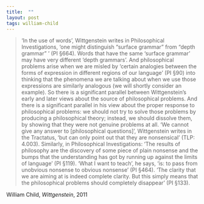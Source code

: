 ```yaml
---
title:  ""
layout: post
tags: william-child
---
```


>  ‘In the use of words’, Wittgenstein writes in Philosophical Investigations, ‘one might distinguish “surface grammar” from “depth grammar” ’ (PI §664). Words that have the same ‘surface grammar’ may have very different ‘depth grammars’. And philosophical problems arise when we are misled by ‘certain analogies between the forms of expression in different regions of our language’ (PI §90) into thinking that the phenomena we are talking about when we use those expressions are similarly analogous (we will shortly consider an example). So there is a significant parallel between Wittgenstein’s early and later views about the source of philosophical problems. And there is a significant parallel in his view about the proper response to philosophical problems: we should not try to solve those problems by producing a philosophical theory; instead, we should dissolve them, by showing that they were not genuine problems at all. ‘We cannot give any answer to [philosophical questions]’, Wittgenstein writes in the Tractatus, ‘but can only point out that they are nonsensical’ (TLP: 4.003). Similarly, in Philosophical Investigations: ‘The results of philosophy are the discovery of some piece of plain nonsense and the bumps that the understanding has got by running up against the limits of language’ (PI §119). ‘What I want to teach’, he says, ‘is: to pass from unobvious nonsense to obvious nonsense’ (PI §464). ‘The clarity that we are aiming at is indeed complete clarity. But this simply means that the philosophical problems should completely disappear’ (PI §133).

William Child, _Wittgenstein_, 2011